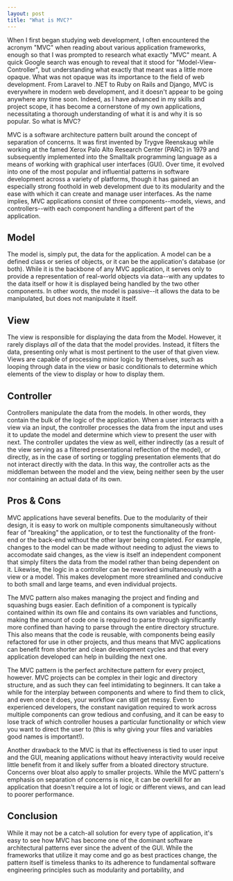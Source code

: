 ```yaml
---
layout: post
title: "What is MVC?"
---
```


When I first began studying web development, I often encountered the acronym "MVC" when reading about various application frameworks, enough so that I was prompted to research what exactly "MVC" meant. A quick Google search was enough to reveal that it stood for "Model-View-Controller", but understanding what exactly that meant was a little more opaque. What was not opaque was its importance to the field of web development. From Laravel to .NET to Ruby on Rails and Django, MVC is everywhere in modern web development, and it doesn't appear to be going anywhere any time soon. Indeed, as I have advanced in my skills and project scope, it has become a cornerstone of my own applications, necessitating a thorough understanding of what it is and why it is so popular. So what is MVC?

MVC is a software architecture pattern built around the concept of separation of concerns. It was first invented by Trygve Reenskaug while working at the famed Xerox Palo Alto Research Center (PARC) in 1979 and subsequently implemented into the Smalltalk programming language as a means of working with graphical user interfaces (GUI). Over time, it evolved into one of the most popular and influential patterns in software development across a variety of platforms, though it has gained an especially strong foothold in web development due to its modularity and the ease with which it can create and manage user interfaces. As the name implies, MVC applications consist of three components--models, views, and controllers--with each component handling a different part of the application. 




## Model


The model is, simply put, the data for the application. A model can be a defined class or series of objects, or it can be the application's database (or both). While it is the backbone of any MVC application, it serves only to provide a representation of real-world objects via data--with any updates to the data itself or how it is displayed being handled by the two other components. In other words, the model is passive--it allows the data to be manipulated, but does not manipulate it itself.




## View


The view is responsible for displaying the data from the Model. However, it rarely displays *all* of the data that the model provides. Instead, it filters the data, presenting only what is most pertinent to the user of that given view. Views are capable of processing minor logic by themselves, such as looping through data in the view or basic conditionals to determine which elements of the view to display or how to display them.




## Controller


Controllers manipulate the data from the models. In other words, they contain the bulk of the logic of the application. When a user interacts with a view via an input, the controller processes the data from the input and uses it to update the model and determine which view to present the user with next. The controller updates the view as well, either indirectly (as a result of the view serving as a filtered presentational reflection of the model), or directly, as in the case of sorting or toggling presentation elements that do not interact directly with the data. In this way, the controller acts as the middleman between the model and the view, being neither seen by the user nor containing an actual data of its own. 




## Pros & Cons


MVC applications have several benefits. Due to the modularity of their design, it is easy to work on multiple components simultaneously without fear of "breaking" the application, or to test the functionality of the front-end or the back-end without the other layer being completed. For example, changes to the model can be made without needing to adjust the views to accomodate said changes, as the view is itself an independent component that simply filters the data from the model rather than being dependent on it. Likewise, the logic in a controller can be reworked simultaneously with a view or a model. This makes development more streamlined and conducive to both small and large teams, and even individual projects. 

The MVC pattern also makes managing the project and finding and squashing bugs easier. Each definition of a component is typically contained within its own file and contains its own variables and functions, making the amount of code one is required to parse through significantly more confined than having to parse through the entire directory structure. This also means that the code is reusable, with components being easily refactored for use in other projects, and thus means that MVC applications can benefit from shorter and clean development cycles and that every application developed can help in building the next one.

The MVC pattern is the perfect architecture pattern for every project, however. MVC projects can be complex in their logic and directory structure, and as such they can feel intimidating to beginners. It can take a while for the interplay between components and where to find them to click, and even once it does, your workflow can still get messy. Even to experienced developers, the constant navigation required to work across multiple components can grow tedious and confusing, and it can be easy to lose track of which controller houses a particular functionality or which view you want to direct the user to (this is why giving your files and variables good names is important!). 

Another drawback to the MVC is that its effectiveness is tied to user input and the GUI, meaning applications without heavy interactivity would receive little benefit from it and likely suffer from a bloated directory structure. Concerns over bloat also apply to smaller projects. While the MVC pattern's emphasis on separation of concerns is nice, it can be overkill for an application that doesn't require a lot of logic or different views, and can lead to poorer performance. 




## Conclusion


While it may not be a catch-all solution for every type of application, it's easy to see how MVC has become one of the dominant software architectural patterns ever since the advent of the GUI. While the frameworks that utilize it may come and go as best practices change, the pattern itself is timeless thanks to its adherence to fundamental software engineering principles such as modularity and portability, and 